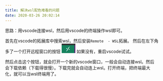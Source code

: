 ```yaml
---
title: 解决wsl配色难看的问题
date: 2020-03-26 20:02:14
---
```


思路：用vscode连接wsl，然后用vscode的终端操作wsl即可。

首先在vscode的拓展库中搜索wsl，然后安装`Remote  - WSL`拓展。
然后在左下角多了一个打开远程窗口的按钮
![在这里插入图片描述](解决wsl配色难看的问题/20200326195657106.png)
如果没有，重启vscode试试。

然后点击这个按钮，就会打开一个新的vscode窗口，一般会自动连接wsl。然后会下载依赖（下载得很慢）。下载完就会自动连上wsl。打开终端，把终端最大化，就可以当wsl终端用了。
